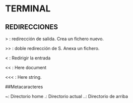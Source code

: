 # TERMINAL

## REDIRECCIONES

&gt; : redirección de salida. Crea un fichero nuevo.


&gt;&gt; : doble redirección de S. Anexa un fichero.

&lt; : Redirigir la entrada

&lt;&lt; : Here document

&lt;&lt;&lt; : Here string.

##Metacaracteres

~: Directorio home
.: Directorio actual
..: Directorio de arriba

